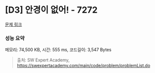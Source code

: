 # [D3] 안경이 없어! - 7272 

[문제 링크](https://swexpertacademy.com/main/code/problem/problemDetail.do?contestProbId=AWl0ZQ8qn7UDFAXz) 

### 성능 요약

메모리: 74,500 KB, 시간: 555 ms, 코드길이: 3,547 Bytes



> 출처: SW Expert Academy, https://swexpertacademy.com/main/code/problem/problemList.do